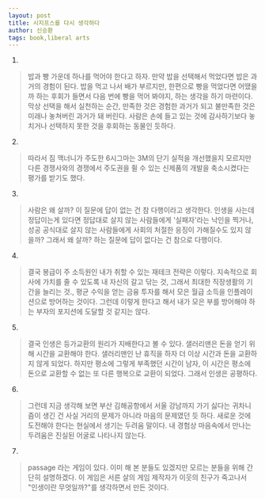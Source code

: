 ```yaml
---
layout: post
title: 시지프스를 다시 생각하다
author: 신승환
tags: book,liberal arts
---
```


1. 
> 밥과 빵 가운데 하나를 먹어야 한다고 하자. 만약 밥을 선택해서 먹었다면 밥은 과거의 경험이 된다. 밥을 먹고 나서 배가 부르지만, 한편으로 빵을 먹었다면 어땠을까 하는 후회가 들면서 다음 번에 빵을 먹어 봐야지, 하는 생각을 하기 마련이다. 막상 선택을 해서 실천하는 순간, 만족한 것은 경험한 과거가 되고 불만족한 것은 미래나 놓쳐버린 과거가 돼 버린다. 사람은 손에 들고 있는 것에 감사하기보다 놓치거나 선택하지 못한 것을 후회하는 동물인 듯하다.
 
2. 
> 따라서 짐 맥너니가 주도한 6시그마는 3M의 단기 실적을 개선했을지 모르지만 다른 경쟁사와의 경쟁에서 주도권을 쥘 수 있는 신제품의 개발을 축소시켰다는 평가를 받기도 했다.
 
3. 
> 사람은 왜 살까? 이 질문에 답이 없는 건 참 다행이라고 생각한다. 인생을 사는데 정답이는게 있다면 정답대로 살지 않는 사람들에게 '실패자'라는 낙인을 찍거나, 성공 공식대로 살지 않는 사람들에게 사회의 처절한 응징이 가해질수도 있지 않을까? 그래서 왜 살까? 하는 질문에 답이 없다는 건 참으로 다행이다.
 
4. 
> 결국 봉급이 주 소득원인 내가 취할 수 있는 재테크 전략은 이렇다. 지속적으로 회사에 가치를 줄 수 있도록 내 자신의 갈고 닦는 것, 그래서 최대한 직장생활의 기간을 늘리는 것., 평균 수익을 얻는 금융 투자를 해서 모은 월급 소득을 인플레이션으로 방어하는 것이다. 그런데 이렇게 한다고 해서 내가 모은 부를 방어해야 하는 부자의 포지션에 도달할 것 같지는 않다.
 
5. 
> 결국 인생은 등가교환의 원리가 지배한다고 볼 수 있다. 샐러리맨은 돈을 얻기 위해 시간을 교환해야 한다. 샐러리맨인 난 휴직을 하자 더 이상 시간과 돈을 교환하지 않게 되었다. 하지만 평소에 그렇게 부족했던 시간이 남자, 이 시간은 평소에 돈으로 교환할 수 없는 또 다른 행복으로 교환이 되었다. 그래서 인생은 공평하다.
 
6. 
> 그런데 지금 생각해 보면 부산 김해공항에서 서울 강남까지 가기 싫다는 귀차니즘이 생긴 건 사실 거리의 문제가 아니라 마음의 문제였던 듯 하다. 새로운 것에 도전해야 한다는 현실에서 생기는 두려움 말이다. 내 경험상 마음속에서 만나는 두려움은 진실된 어굴로 나타나지 않는다.
 
7. 
> passage 라는 게임이 있다. 이미 해 본 분들도 있겠지만 모르는 분들을 위해 간단히 설명하겠다. 이 게임은 서른 살의 게임 제작자가 이웃의 친구가 죽고나서 "인생이란 무엇일까?"를 생각하면서 만든 것이다.